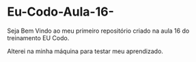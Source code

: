 # Eu-Codo-Aula-16-

Seja Bem Vindo ao meu primeiro repositório
criado na aula 16 do treinamento EU Codo.


Alterei na minha máquina para 
testar meu aprendizado. 